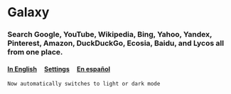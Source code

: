 # Galaxy
### Search Google, YouTube, Wikipedia, Bing, Yahoo, Yandex, Pinterest, Amazon, DuckDuckGo, Ecosia, Baidu, and Lycos all from one place. <br>
#### <a href="https://lb123658.github.io/g-browser/start">In English</a>&#160;&#160;&#160;&#160;&#160;<a href="https://lb123658.github.io/g-browser/settings">Settings</a>&#160;&#160;&#160;&#160;&#160;<a href="https://lb123658.github.io/g-browser/start?l=es">En español</a>
```Now automatically switches to light or dark mode```
